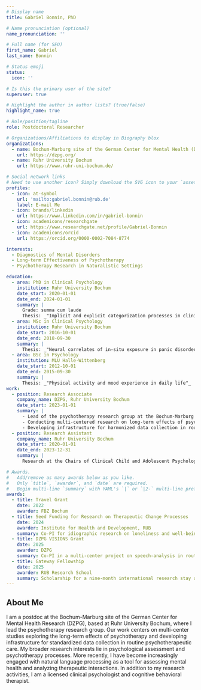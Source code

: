 ```yaml
---
# Display name
title: Gabriel Bonnin, PhD

# Name pronunciation (optional)
name_pronunciation: ''

# Full name (for SEO)
first_name: Gabriel
last_name: Bonnin

# Status emoji
status:
  icon: ''

# Is this the primary user of the site?
superuser: true

# Highlight the author in author lists? (true/false)
highlight_name: true

# Role/position/tagline
role: Postdoctoral Researcher

# Organizations/Affiliations to display in Biography blox
organizations:
  - name: Bochum-Marburg site of the German Center for Mental Health (DZPG)
    url: https://dzpg.org/
  - name: Ruhr University Bochum
    url: https://www.ruhr-uni-bochum.de/

# Social network links
# Need to use another icon? Simply download the SVG icon to your `assets/media/icons/` folder.
profiles:
  - icon: at-symbol
    url: 'mailto:gabriel.bonnin@rub.de'
    label: E-mail Me
  - icon: brands/linkedin
    url: https://www.linkedin.com/in/gabriel-bonnin
  - icon: academicons/researchgate
    url: https://www.researchgate.net/profile/Gabriel-Bonnin
  - icon: academicons/orcid
    url: https://orcid.org/0000-0002-7084-8774

interests:
  - Diagnostics of Mental Disorders
  - Long-term Effectiveness of Psychotherapy
  - Psychotherapy Research in Naturalistic Settings

education:
  - area: PhD in Clinical Psychology
    institution: Ruhr University Bochum
    date_start: 2020-01-01
    date_end: 2024-01-01
    summary: |
      Grade: summa cum laude
      Thesis: _"Implicit and explicit categorization processes in clinical psychology: Evidence-based diagnostics, optimal cut-points, and therapists’ prototypes"_
  - area: MSc in Clinical Psychology
    institution: Ruhr University Bochum
    date_start: 2016-10-01
    date_end: 2018-09-30
    summary: |
      Thesis: _"Neural correlates of in-situ exposure in panic disorder with agoraphobia"_
  - area: BSc in Psychology
    institution: MLU Halle-Wittenberg
    date_start: 2012-10-01
    date_end: 2015-09-30
    summary: |
      Thesis: _"Physical activity and mood experience in daily life"_
work:
  - position: Research Associate
    company_name: DZPG, Ruhr University Bochum
    date_start: 2023-01-01
    summary: |
      - Lead of the psychotherapy research group at the Bochum-Marburg site.
      - Conducting multi-centered research on long-term effects of psychotherapy.
      - Developing infrastructure for harmonized data collection in routine psychotherapeutic care.
  - position: Research Assistant
    company_name: Ruhr University Bochum
    date_start: 2020-01-01
    date_end: 2023-12-31
    summary: |
      Research at the Chairs of Clinical Child and Adolescent Psychology (Prof. Dr. Silvia Schneider) and Clinical Psychology and Psychotherapy (Prof. Dr. Jürgen Margraf).

# Awards.
#   Add/remove as many awards below as you like.
#   Only `title`, `awarder`, and `date` are required.
#   Begin multi-line `summary` with YAML's `|` or `|2-` multi-line prefix and indent 2 spaces below.
awards:
  - title: Travel Grant
    date: 2022
    awarder: FBZ Bochum
  - title: Seed Funding for Research on Therapeutic Change Processes
    date: 2024
    awarder: Institute for Health and Development, RUB
    summary: Co-PI for idiographic research on loneliness and well-being.
  - title: DZPG VISIONS Grant
    date: 2025
    awarder: DZPG
    summary: Co-PI in a multi-center project on speech-analysis in routine psychotherapeutic care.
  - title: Gateway Fellowship
    date: 2025
    awarder: RUB Research School
    summary: Scholarship for a nine-month international research stay at a host institution of choice.
---
```


## About Me

I am a postdoc at the Bochum-Marburg site of the German Center for Mental Health Research (DZPG), based at Ruhr University Bochum, where I lead the psychotherapy research group. Our work centers on multi-center studies exploring the long-term effects of psychotherapy and developing infrastructure for standardized data collection in routine psychotherapeutic care.
My broader research interests lie in psychological assessment and psychotherapy processes. More recently, I have become increasingly engaged with natural language processing as a tool for assessing mental health and analyzing therapeutic interactions. 
In addition to my research activities, I am a licensed clinical psychologist and cognitive behavioral therapist.
